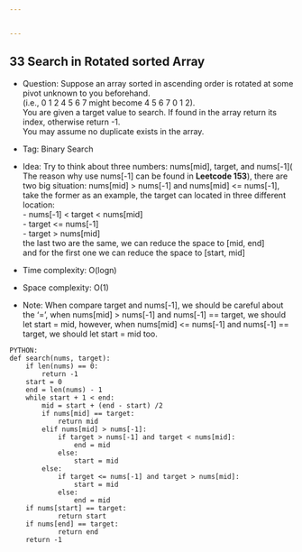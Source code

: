```yaml
---


---
```


<h2 id="search-in-rotated-sorted-array">33 Search in Rotated sorted Array</h2>
<ul>
<li>
<p>Question: Suppose an array sorted in ascending order is rotated at some pivot unknown to you beforehand.<br>
(i.e., 0 1 2 4 5 6 7 might become 4 5 6 7 0 1 2).<br>
You are given a target value to search. If found in the array return its index, otherwise return -1.<br>
You may assume no duplicate exists in the array.</p>
</li>
<li>
<p>Tag: Binary Search</p>
</li>
<li>
<p>Idea: Try to think about three numbers: nums[mid], target, and nums[-1]( The reason why use nums[-1] can be found in <strong>Leetcode 153</strong>), there are two big situation: nums[mid] &gt; nums[-1] and nums[mid] &lt;= nums[-1], take the former as an example, the target can located in three different location:<br>
- nums[-1] &lt; target &lt; nums[mid]<br>
-  target &lt;= nums[-1]<br>
- target &gt; nums[mid]<br>
the last two are the same, we can reduce the space to [mid, end]<br>
and for the first one we can reduce the space to [start, mid]</p>
</li>
<li>
<p>Time complexity: O(logn)</p>
</li>
<li>
<p>Space complexity: O(1)</p>
</li>
<li>
<p>Note: When compare target and nums[-1], we should be careful about the ‘=’, when nums[mid] &gt; nums[-1] and nums[-1] == target, we should let start = mid, however, when nums[mid] &lt;= nums[-1] and nums[-1] == target, we should let start = mid too.</p>
</li>
</ul>
<pre><code>PYTHON:
def search(nums, target):
	if len(nums) == 0:
		return -1
	start = 0
	end = len(nums) - 1
	while start + 1 &lt; end:
		mid = start + (end - start) /2
		if nums[mid] == target:
			return mid
		elif nums[mid] &gt; nums[-1]:
			if target &gt; nums[-1] and target &lt; nums[mid]:
				end = mid
			else:
				start = mid
		else:
			if target &lt;= nums[-1] and target &gt; nums[mid]:
				start = mid
			else:
				end = mid
	if nums[start] == target:
			return start
	if nums[end] == target:
			return end
	return -1
 
</code></pre>

